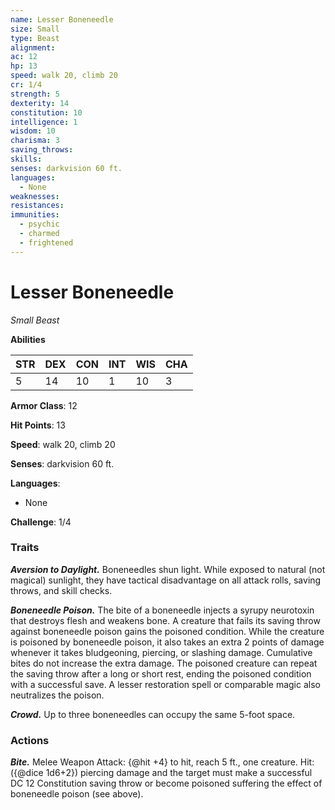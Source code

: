 ```yaml
---
name: Lesser Boneneedle
size: Small
type: Beast
alignment: 
ac: 12
hp: 13
speed: walk 20, climb 20
cr: 1/4
strength: 5
dexterity: 14
constitution: 10
intelligence: 1
wisdom: 10
charisma: 3
saving_throws:
skills:
senses: darkvision 60 ft.
languages:
  - None
weaknesses:
resistances:
immunities:
  - psychic
  - charmed
  - frightened
---
```


# Lesser Boneneedle

*Small Beast*

**Abilities**

| STR | DEX | CON | INT | WIS | CHA |
| --- | --- | --- | --- | --- | --- |
| 5 | 14 | 10 | 1 | 10 | 3 |

**Armor Class**: 12

**Hit Points**: 13

**Speed**: walk 20, climb 20

**Senses**: darkvision 60 ft.

**Languages**:
  - None

**Challenge**: 1/4

### Traits
***Aversion to Daylight.*** Boneneedles shun light. While exposed to natural (not magical) sunlight, they have tactical disadvantage on all attack rolls, saving throws, and skill checks.

***Boneneedle Poison.*** The bite of a boneneedle injects a syrupy neurotoxin that destroys flesh and weakens bone. A creature that fails its saving throw against boneneedle poison gains the poisoned condition. While the creature is poisoned by boneneedle poison, it also takes an extra 2 points of damage whenever it takes bludgeoning, piercing, or slashing damage. Cumulative bites do not increase the extra damage. The poisoned creature can repeat the saving throw after a long or short rest, ending the poisoned condition with a successful save. A lesser restoration spell or comparable magic also neutralizes the poison.

***Crowd.*** Up to three boneneedles can occupy the same 5-foot space.

### Actions
***Bite.*** Melee Weapon Attack: {@hit +4} to hit, reach 5 ft., one creature. Hit: ({@dice 1d6+2}) piercing damage and the target must make a successful DC 12 Constitution saving throw or become poisoned suffering the effect of boneneedle poison (see above).

